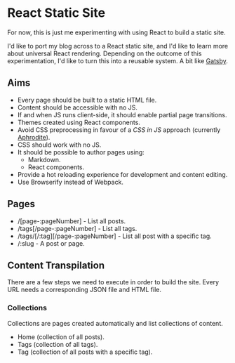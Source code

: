 # React Static Site

For now, this is just me experimenting with using React to build a static site.

I'd like to port my blog across to a React static site, and I'd like to learn
more about universal React rendering. Depending on the outcome of this
experimentation, I'd like to turn this into a reusable system. A bit like
[Gatsby](https://github.com/gatsbyjs/gatsby).

## Aims

- Every page should be built to a static HTML file.
- Content should be accessible with no JS.
- If and when JS runs client-side, it should enable partial page transitions.
- Themes created using React components.
- Avoid CSS preprocessing in favour of a *CSS in JS* approach (currently [Aphrodite](https://github.com/Khan/aphrodite)).
- CSS should work with no JS.
- It should be possible to author pages using:
  - Markdown.
  - React components.
- Provide a hot reloading experience for development and content editing.
- Use Browserify instead of Webpack.

## Pages

- /[page-:pageNumber] - List all posts.
- /tags[/page-:pageNumber] - List all tags.
- /tags/[/:tag][/page-:pageNumber] - List all post with a specific tag.
- /:slug - A post or page.

## Content Transpilation

There are a few steps we need to execute in order to build the site. Every
URL needs a corresponding JSON file and HTML file.

### Collections

Collections are pages created automatically and list collections of content.

- Home (collection of all posts).
- Tags (collection of all tags).
- Tag (collection of all posts with a specific tag).